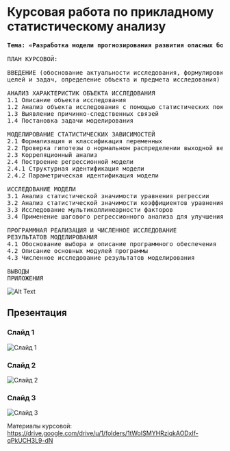 # Курсовая работа  по прикладному статистическому анализу
<pre>
<b>Тема: «Разработка модели прогнозирования развития опасных болезней»</b>
  
ПЛАН КУРСОВОЙ:

ВВЕДЕНИЕ (обоснование актуальности исследования, формулировка общих
целей и задач, определение объекта и предмета исследования)

АНАЛИЗ ХАРАКТЕРИСТИК ОБЪЕКТА ИССЛЕДОВАНИЯ
1.1 Описание объекта исследования
1.2 Анализ объекта исследования с помощью статистических показателей
1.3 Выявление причинно-следственных связей
1.4 Постановка задачи моделирования

МОДЕЛИРОВАНИЕ СТАТИСТИЧЕСКИХ ЗАВИСИМОСТЕЙ
2.1 Формализация и классификация переменных
2.2 Проверка гипотезы о нормальном распределении выходной величины
2.3 Корреляционный анализ
2.4 Построение регрессионной модели
2.4.1 Структурная идентификация модели
2.4.2 Параметрическая идентификация модели

ИССЛЕДОВАНИЕ МОДЕЛИ
3.1 Анализ статистической значимости уравнения регрессии
3.2 Анализ статистической значимости коэффициентов уравнения регрессии
3.3 Исследование мультиколлинеарности факторов
3.4 Применение шагового регрессионного анализа для улучшения модели

ПРОГРАММНАЯ РЕАЛИЗАЦИЯ И ЧИСЛЕННОЕ ИССЛЕДОВАНИЕ
РЕЗУЛЬТАТОВ МОДЕЛИРОВАНИЯ
4.1 Обоснование выбора и описание программного обеспечения
4.2 Описание основных модулей программы
4.3 Численное исследование результатов моделирования
  
ВЫВОДЫ
ПРИЛОЖЕНИЯ 
</pre>
![Alt Text](URL)
## Презентация

### Слайд 1
![Слайд 1](https://drive.google.com/file/d/1eRLncu7DnZXyLQvuw3n5rhqT8MJ53NjX/view?usp=sharing)

### Слайд 2
![Слайд 2](https://drive.google.com/file/d/1aiOPrw0KIo3cv2vUX0bIqfOYCESPFpzG/view?usp=sharing)

### Слайд 3
![Слайд 3](https://example.com/slide3.png)


Материалы курсовой: https://drive.google.com/drive/u/1/folders/1tWoISMYHRziqkAODxIf-qPkUCH3L9-dN

